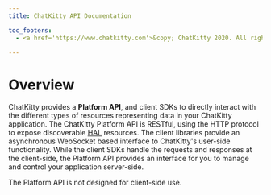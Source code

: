 ```yaml
---
title: ChatKitty API Documentation

toc_footers:
  - <a href='https://www.chatkitty.com'>&copy; ChatKitty 2020. All rights reserved</a>

---
```


# Overview

ChatKitty provides a **Platform API**, and client SDKs to directly interact with the different types of resources representing data in your ChatKitty application.
The ChatKitty Platform API is RESTful, using the HTTP protocol to expose discoverable [HAL](http://stateless.co/hal_specification.html) resources.
The client libraries provide an asynchronous WebSocket based interface to ChatKitty's user-side functionality.  While the client SDKs handle the requests and responses at the client-side,
the Platform API provides an interface for you to manage and control your application server-side.

<aside class="notice">
 The Platform API is not designed for client-side use.
</aside>
